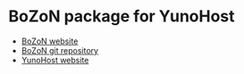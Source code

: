 # BoZoN package for YunoHost

* [BoZoN website](http://bozon.pw)
* [BoZoN git repository](https://github.com/broncowdd/BoZoN)
* [YunoHost website](https://yunohost.org/)

